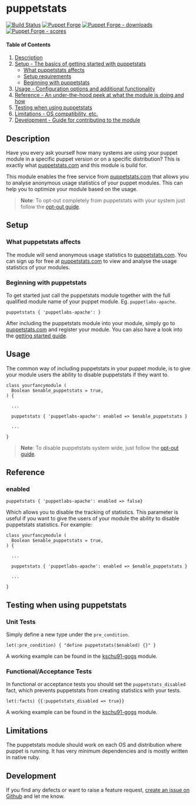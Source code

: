 # puppetstats

[![Build Status](https://travis-ci.org/kschu91/puppetstats.svg?branch=master)](https://travis-ci.org/kschu91/puppetstats)
[![Puppet Forge](https://img.shields.io/puppetforge/v/kschu91/puppetstats.svg)](https://forge.puppetlabs.com/kschu91/puppetstats)
[![Puppet Forge - downloads](https://img.shields.io/puppetforge/dt/kschu91/puppetstats.svg)](https://forge.puppetlabs.com/kschu91/puppetstats)
[![Puppet Forge - scores](https://img.shields.io/puppetforge/f/kschu91/puppetstats.svg)](https://forge.puppetlabs.com/kschu91/puppetstats)

#### Table of Contents

1. [Description](#description)
1. [Setup - The basics of getting started with puppetstats](#setup)
    * [What puppetstats affects](#what-puppetstats-affects)
    * [Setup requirements](#setup-requirements)
    * [Beginning with puppetstats](#beginning-with-puppetstats)
1. [Usage - Configuration options and additional functionality](#usage)
1. [Reference - An under-the-hood peek at what the module is doing and how](#reference)
1. [Testing when using puppetstats](#testing-when-using-puppetstats)
1. [Limitations - OS compatibility, etc.](#limitations)
1. [Development - Guide for contributing to the module](#development)

## Description

Have you every ask yourself how many systems are using your puppet module in a specific puppet version or on a specific distribution?
This is exactly what [puppetstats.com](https://puppetstats.com) and this module is build for.

This module enables the free service from [puppetstats.com](https://puppetstats.com) that allows you to analyse
anonymous usage statistics of your puppet modules. This can help you to optimize your module based on the usage.

> **Note**: To opt-out completely from puppetstats with your system just follow the [opt-out guide](https://puppetstats.com/opt-out).

## Setup

### What puppetstats affects

The module will send anonymous usage statistics to [puppetstats.com](https://puppetstats.com).
You can sign up for free at [puppetstats.com](https://puppetstats.com) to view and analyse the usage statistics of your modules.

### Beginning with puppetstats

To get started just call the puppetstats module together with the full qualified module name of your puppet module. Eg. `puppetlabs-apache`.

    puppetstats { 'puppetlabs-apache': }
    
After including the puppetstats module into your module, simply go to [puppetstats.com](https://puppetstats.com) and register your module. You can also have a look into the [getting started guide](https://puppetstats.com/getting-started).

## Usage

The common way of including puppetstats in your puppet module, is to give your module users the ability to disable puppetstats if they want to.

    class yourfancymodule (
      Boolean $enable_puppetstats = true,
    ) {
      
      ...
      
      puppetstats { 'puppetlabs-apache': enabled => $enable_puppetstats }
      
      ...
      
    }
    
> **Note**: To disable puppetstats system wide, just follow the [opt-out guide](https://puppetstats.com/opt-out).

## Reference

### enabled

    puppetstats { 'puppetlabs-apache': enabled => false}

Which allows you to disable the tracking of statistics. This parameter is useful if you want to give the users of your
module the ability to disable puppetstats statistics. For example:

    class yourfancymodule (
      Boolean $enable_puppetstats = true,
    ) {
      
      ...
      
      puppetstats { 'puppetlabs-apache': enabled => $enable_puppetstats }
      
      ...
      
    }

## Testing when using puppetstats

### Unit Tests
Simply define a new type under the `pre_condition`.

    let(:pre_condition) { "define puppetstats($enabled) {}" }
    
A working example can be found in the [kschu91-gogs](https://github.com/kschu91/puppet-gogs/blob/master/spec/classes/init_spec.rb) module.

### Functional/Acceptance Tests
In functional or acceptance tests you should set the `puppetstats_disabled` fact,
which prevents puppetstats from creating statistics with your tests.

    let(:facts) {{:puppetstats_disabled => true}}
    
A working example can be found in the [kschu91-gogs](https://github.com/kschu91/puppet-gogs/blob/master/spec/acceptance/gogs_spec.rb) module.

## Limitations

The puppetstats module should work on each OS and distribution where puppet is running.
It has very minimum dependencies and is mostly written in native ruby.

## Development

If you find any defects or want to raise a feature request, [create an issue on Github](https://github.com/kschu91/puppetstats/issues/new) and let me know.